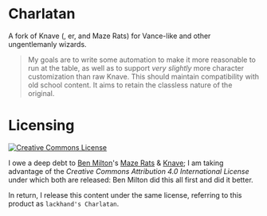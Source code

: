 # Charlatan

A fork of Knave (, er, and Maze Rats) for Vance-like and other ungentlemanly wizards.

> My goals are to write some automation to make it more reasonable to run at the table, as well as to support _very slightly_ more character customization than raw Knave. This should maintain compatibility with old school content. It aims to retain the classless nature of the original. 


# Licensing

<a rel="license" href="http://creativecommons.org/licenses/by-sa/4.0/"><img alt="Creative Commons License" style="border-width:0" src="https://i.creativecommons.org/l/by-sa/4.0/88x31.png" /></a>

I owe a deep debt to [Ben Milton](https://questingbeast.itch.io/)'s [Maze Rats](https://questingbeast.itch.io/maze-rats) & [Knave](https://questingbeast.itch.io/knave); I am taking advantage of the _Creative Commons Attribution 4.0 International License_ under which both are released: Ben Milton did this all first and did it better.

In return, I release this content under the same license, referring to this product as `lackhand's Charlatan`.
